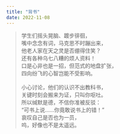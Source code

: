```yaml
---
title: "背书"
date: 2022-11-08
---
```

>学生们摇头晃脑、踱步徘徊，\
嘴中念念有词，马克思不时蹦出来，\
他老人家在天之灵是否绷得住笑？\
还有各种乌七八糟的烦人资料！\
口是心非也是一招，但范式的地盘扩张，\
四向纷飞的心智岂能不受影响。\
<br>小心讨论，他们的认识不出教科书，\
关键时刻会搬来为证，只叫你呕吐。\
所以缄默是德，不信你准被反驳：\
“可书上说……你竟敢说书上的错！”\
哀叹自己是否也为一员，\
呜，好像也不是太遥远。